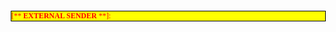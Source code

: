 <!DOCTYPE html>
<html>
<head>
  <meta charset="utf-8" />
  <link href="https://cdn.jsdelivr.net/npm/fullcalendar@6.1.10/index.global.min.css" rel="stylesheet">
  
  
  <style>
    body { font-family: Arial, sans-serif; margin: 20px; }
    .fc-booked { background-color: #ff9999 !important; }       /* red for booked */
    .fc-available { background-color: #b3ffb3 !important; }   /* green for available */
    .fc-changeover {
      background: linear-gradient(to bottom, #ff9999 50%, #b3ffb3 50%) !important;
    }
  </style>
</head>
<body>
<div style="border: 1px solid rgb(0, 0, 0); font-family: Calibri; font-size: 9pt; background-color: rgb(255, 255, 0);"><font color="#ff0000">[**</font><b style="color: red;"> EXTERNAL SENDER </b><font color="#ff0000">**]</font><font color="red">:</font> <br /><b>

 
















  <div id="calendar"></div>

  
</body>
</html>

